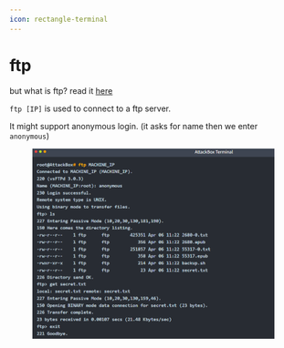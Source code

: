 ```yaml
---
icon: rectangle-terminal
---
```


# ftp

but what is ftp? read it [here](../complete-begginer/ftp.md)

`ftp [IP]` is used to connect to a ftp server.

It might support anonymous login. (it asks for name then we enter `anonymous`)

<figure><img src="../.gitbook/assets/image (52).png" alt=""><figcaption></figcaption></figure>

